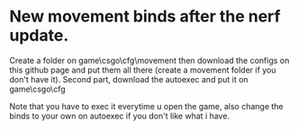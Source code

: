 # New movement binds after the nerf update.
Create a folder on game\csgo\cfg\movement then download the configs on this github page and put them all there (create a movement folder if you don't have it).
Second part, download the autoexec and put it on game\csgo\cfg

Note that you have to exec it everytime u open the game, also change the binds to your own on autoexec if you don't like what i have.

